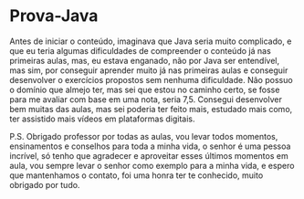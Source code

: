 # Prova-Java
Antes de iniciar o conteúdo, imaginava que Java seria muito complicado,
e que eu teria algumas dificuldades de compreender o conteúdo já nas primeiras aulas, mas,
eu estava enganado, não por Java ser entendível, mas sim, por conseguir aprender muito já
nas primeiras aulas e conseguir desenvolver o exercícios propostos sem nenhuma dificuldade.
   Não possuo o domínio que almejo ter, mas sei que estou no caminho certo, se fosse para me
avaliar com base em uma nota, seria 7,5. Consegui desenvolver bem muitas das aulas, mas sei 
poderia ter feito mais, estudado mais como, ter assistido mais vídeos em plataformas digitais.

   P.S.	Obrigado professor por todas as aulas, vou levar todos momentos, ensinamentos e conselhos
para toda a minha vida, o senhor é uma pessoa incrível, só tenho que agradecer e aproveitar esses
últimos momentos em aula, vou sempre levar o senhor como exemplo para a minha vida, e espero
que mantenhamos o contato, foi uma honra ter te conhecido, muito obrigado por tudo.
